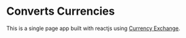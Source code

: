 # Converts Currencies

This is a single page app built with reactjs using [Currency Exchange](https://rapidapi.com/fyhao/api/currency-exchange).
